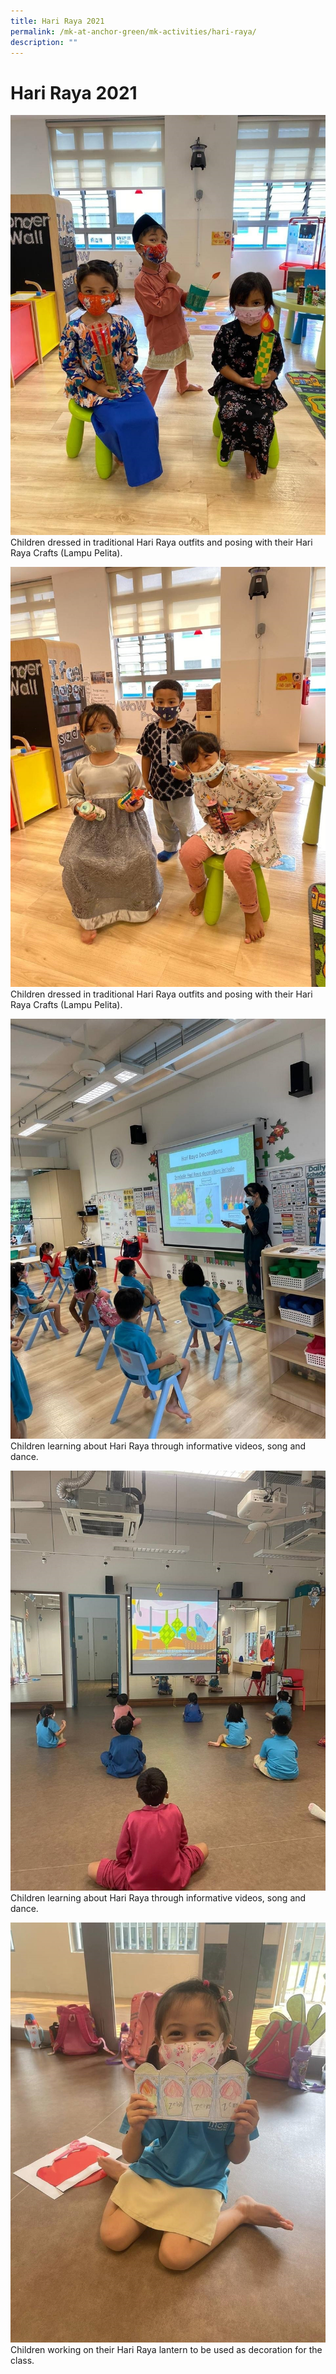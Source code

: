 ```yaml
---
title: Hari Raya 2021
permalink: /mk-at-anchor-green/mk-activities/hari-raya/
description: ""
---
```

# Hari Raya 2021

![Children dressed in traditional Hari Raya outfits and posing with their Hari Raya Crafts](/images/MK/2021/Hari%20Raya%202021/hr1.jpg)
Children dressed in traditional Hari Raya outfits and posing with their Hari Raya Crafts (Lampu Pelita).

![Children dressed in traditional Hari Raya outfits and posing with their Hari Raya Crafts](/images/MK/2021/Hari%20Raya%202021/hr2.jpg)
Children dressed in traditional Hari Raya outfits and posing with their Hari Raya Crafts (Lampu Pelita).

![Children learning about Hari Raya through informative videos, song and dance](/images/MK/2021/Hari%20Raya%202021/hr3.jpg)
Children learning about Hari Raya through informative videos, song and dance.

![Children learning about Hari Raya through informative videos, song and dance](/images/MK/2021/Hari%20Raya%202021/hr4.jpg)
Children learning about Hari Raya through informative videos, song and dance.

![Children working on their Hari Raya lantern to be used as decoration for the class.](/images/MK/2021/Hari%20Raya%202021/hr5.jpg)
Children working on their Hari Raya lantern to be used as decoration for the class.